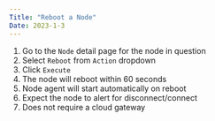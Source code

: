 ```yaml
---
Title: "Reboot a Node"
Date: 2023-1-3
---
```


1. Go to the `Node` detail page for the node in question
2. Select `Reboot` from `Action` dropdown
3. Click `Execute`
4. The node will reboot within 60 seconds
5. Node agent will start automatically on reboot
6. Expect the node to alert for disconnect/connect
7. Does not require a cloud gateway
